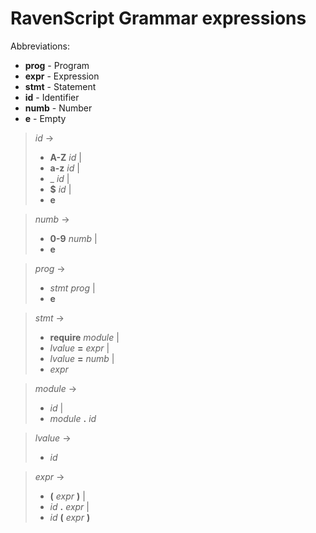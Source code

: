 # RavenScript Grammar expressions #

Abbreviations:

- **prog** - Program
- **expr** - Expression
- **stmt** - Statement
- **id** - Identifier
- **numb** - Number
- **e** - Empty

>*id* ->
>
>- **A-Z** *id* |
>- **a-z** *id* |
>- _ *id* |
>- **$** *id* |
>- **e**

>*numb* ->
>
>- **0-9** *numb* |
>- **e**

>*prog* ->
>
>- *stmt* *prog* |
>- **e**

>*stmt* ->
>
>- **require** *module* |
>- *lvalue* **=** *expr* |
>- *lvalue* **=** *numb* |
>- *expr*

>*module* ->
>
>- *id* |
>- *module* **.** *id*

>*lvalue* ->
>
>- *id*

>*expr* ->
>
>- **(** *expr* **)** |
>- *id* **.** *expr* |
>- *id* **(** *expr* **)**